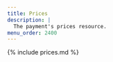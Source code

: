 ```yaml
---
title: Prices
description: |
  The payment's prices resource.
menu_order: 2400
---
```


{% include prices.md %}
